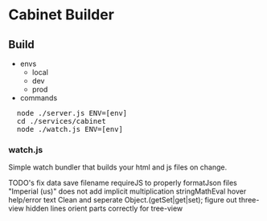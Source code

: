 # Cabinet Builder

## Build
- envs
  - local
  - dev
  - prod
- commands
<pre>
  node ./server.js ENV=[env]
  cd ./services/cabinet
  node ./watch.js ENV=[env]
</pre>


### watch.js
Simple watch bundler that builds your html and js files on change.


TODO's
fix data save filename
requireJS to properly formatJson files
"Imperial (us)" does not add implicit multiplication stringMathEval
hover help/error text
Clean and seperate Object.(getSet|get|set);
figure out three-view hidden lines
orient parts correctly for tree-view
